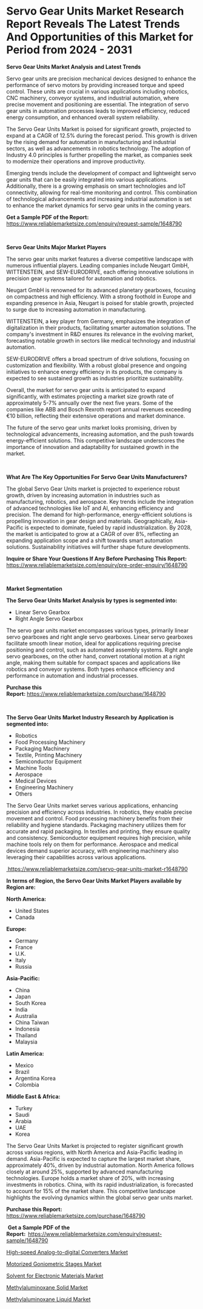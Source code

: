 <p><h1>Servo Gear Units Market Research Report Reveals The Latest Trends And Opportunities of this Market for Period from 2024 - 2031</h1></p><p><strong>Servo Gear Units Market Analysis and Latest Trends</strong></p>
<p><p>Servo gear units are precision mechanical devices designed to enhance the performance of servo motors by providing increased torque and speed control. These units are crucial in various applications including robotics, CNC machinery, conveyor systems, and industrial automation, where precise movement and positioning are essential. The integration of servo gear units in automation processes leads to improved efficiency, reduced energy consumption, and enhanced overall system reliability.</p><p>The Servo Gear Units Market is poised for significant growth, projected to expand at a CAGR of 12.5% during the forecast period. This growth is driven by the rising demand for automation in manufacturing and industrial sectors, as well as advancements in robotics technology. The adoption of Industry 4.0 principles is further propelling the market, as companies seek to modernize their operations and improve productivity. </p><p>Emerging trends include the development of compact and lightweight servo gear units that can be easily integrated into various applications. Additionally, there is a growing emphasis on smart technologies and IoT connectivity, allowing for real-time monitoring and control. This combination of technological advancements and increasing industrial automation is set to enhance the market dynamics for servo gear units in the coming years.</p></p>
<p><strong>Get a Sample PDF of the Report:&nbsp;</strong> <a href="https://www.reliablemarketsize.com/enquiry/request-sample/1648790?utm_campaign=1518&utm_medium=2&utm_source=Github&utm_content=ia&utm_term=15102024&utm_id=servo-gear-units">https://www.reliablemarketsize.com/enquiry/request-sample/1648790</a></p>
<p>&nbsp;</p>
<p><strong>Servo Gear Units Major Market Players</strong></p>
<p><p>The servo gear units market features a diverse competitive landscape with numerous influential players. Leading companies include Neugart GmbH, WITTENSTEIN, and SEW-EURODRIVE, each offering innovative solutions in precision gear systems tailored for automation and robotics.</p><p>Neugart GmbH is renowned for its advanced planetary gearboxes, focusing on compactness and high efficiency. With a strong foothold in Europe and expanding presence in Asia, Neugart is poised for stable growth, projected to surge due to increasing automation in manufacturing. </p><p>WITTENSTEIN, a key player from Germany, emphasizes the integration of digitalization in their products, facilitating smarter automation solutions. The company's investment in R&D ensures its relevance in the evolving market, forecasting notable growth in sectors like medical technology and industrial automation.</p><p>SEW-EURODRIVE offers a broad spectrum of drive solutions, focusing on customization and flexibility. With a robust global presence and ongoing initiatives to enhance energy efficiency in its products, the company is expected to see sustained growth as industries prioritize sustainability.</p><p>Overall, the market for servo gear units is anticipated to expand significantly, with estimates projecting a market size growth rate of approximately 5-7% annually over the next five years. Some of the companies like ABB and Bosch Rexroth report annual revenues exceeding €10 billion, reflecting their extensive operations and market dominance. </p><p>The future of the servo gear units market looks promising, driven by technological advancements, increasing automation, and the push towards energy-efficient solutions. This competitive landscape underscores the importance of innovation and adaptability for sustained growth in the market.</p></p>
<p>&nbsp;</p>
<p><strong>What Are The Key Opportunities For Servo Gear Units Manufacturers?</strong></p>
<p><p>The global Servo Gear Units market is projected to experience robust growth, driven by increasing automation in industries such as manufacturing, robotics, and aerospace. Key trends include the integration of advanced technologies like IoT and AI, enhancing efficiency and precision. The demand for high-performance, energy-efficient solutions is propelling innovation in gear design and materials. Geographically, Asia-Pacific is expected to dominate, fueled by rapid industrialization. By 2028, the market is anticipated to grow at a CAGR of over 8%, reflecting an expanding application scope and a shift towards smart automation solutions. Sustainability initiatives will further shape future developments.</p></p>
<p><strong>Inquire or Share Your Questions If Any Before Purchasing This Report:</strong> <a href="https://www.reliablemarketsize.com/enquiry/pre-order-enquiry/1648790?utm_campaign=1518&utm_medium=2&utm_source=Github&utm_content=ia&utm_term=15102024&utm_id=servo-gear-units">https://www.reliablemarketsize.com/enquiry/pre-order-enquiry/1648790</a></p>
<p>&nbsp;</p>
<p><strong>Market Segmentation</strong></p>
<p><strong>The Servo Gear Units Market Analysis by types is segmented into:</strong></p>
<p><ul><li>Linear Servo Gearbox</li><li>Right Angle Servo Gearbox</li></ul></p>
<p><p>The servo gear units market encompasses various types, primarily linear servo gearboxes and right angle servo gearboxes. Linear servo gearboxes facilitate smooth linear motion, ideal for applications requiring precise positioning and control, such as automated assembly systems. Right angle servo gearboxes, on the other hand, convert rotational motion at a right angle, making them suitable for compact spaces and applications like robotics and conveyor systems. Both types enhance efficiency and performance in automation and industrial processes.</p></p>
<p><strong>Purchase this Report:&nbsp;</strong><a href="https://www.reliablemarketsize.com/purchase/1648790?utm_campaign=1518&utm_medium=2&utm_source=Github&utm_content=ia&utm_term=15102024&utm_id=servo-gear-units">https://www.reliablemarketsize.com/purchase/1648790</a></p>
<p>&nbsp;</p>
<p><strong>The Servo Gear Units Market Industry Research by Application is segmented into:</strong></p>
<p><ul><li>Robotics</li><li>Food Processing Machinery</li><li>Packaging Machinery</li><li>Textile, Printing Machinery</li><li>Semiconductor Equipment</li><li>Machine Tools</li><li>Aerospace</li><li>Medical Devices</li><li>Engineering Machinery</li><li>Others</li></ul></p>
<p><p>The Servo Gear Units market serves various applications, enhancing precision and efficiency across industries. In robotics, they enable precise movement and control. Food processing machinery benefits from their reliability and hygiene standards. Packaging machinery utilizes them for accurate and rapid packaging. In textiles and printing, they ensure quality and consistency. Semiconductor equipment requires high precision, while machine tools rely on them for performance. Aerospace and medical devices demand superior accuracy, with engineering machinery also leveraging their capabilities across various applications.</p></p>
<p><a href="https://www.reliablemarketsize.com/servo-gear-units-market-r1648790?utm_campaign=1518&utm_medium=2&utm_source=Github&utm_content=ia&utm_term=15102024&utm_id=servo-gear-units">&nbsp;https://www.reliablemarketsize.com/servo-gear-units-market-r1648790</a></p>
<p><strong>In terms of Region, the Servo Gear Units Market Players available by Region are:</strong></p>
<p>
    <p> <strong> North America: </strong>
        <ul>
            <li>United States</li>
            <li>Canada</li>
        </ul>
        </p> 
    <p> <strong> Europe: </strong>
        <ul>
            <li>Germany</li>
            <li>France</li>
            <li>U.K.</li>
            <li>Italy</li>
            <li>Russia</li>
        </ul>
        </p> 
    <p> <strong> Asia-Pacific: </strong>
        <ul>
            <li>China</li>
            <li>Japan</li>
            <li>South Korea</li>
            <li>India</li>
            <li>Australia</li>
            <li>China Taiwan</li>
            <li>Indonesia</li>
            <li>Thailand</li>
            <li>Malaysia</li>
        </ul>
        </p> 
    <p> <strong> Latin America: </strong>
        <ul>
            <li>Mexico</li>
            <li>Brazil</li>
            <li>Argentina Korea</li>
            <li>Colombia</li>
        </ul>
        </p> 
    <p> <strong> Middle East & Africa: </strong>
        <ul>
            <li>Turkey</li>
            <li>Saudi</li>
            <li>Arabia</li>
            <li>UAE</li>
            <li>Korea</li>
        </ul>
    </p>
    </p>
<p><p>The Servo Gear Units Market is projected to register significant growth across various regions, with North America and Asia-Pacific leading in demand. Asia-Pacific is expected to capture the largest market share, approximately 40%, driven by industrial automation. North America follows closely at around 25%, supported by advanced manufacturing technologies. Europe holds a market share of 20%, with increasing investments in robotics. China, with its rapid industrialization, is forecasted to account for 15% of the market share. This competitive landscape highlights the evolving dynamics within the global servo gear units market.</p></p>
<p><strong>Purchase this Report: </strong><a href="https://www.reliablemarketsize.com/purchase/1648790?utm_campaign=1518&utm_medium=2&utm_source=Github&utm_content=ia&utm_term=15102024&utm_id=servo-gear-units">https://www.reliablemarketsize.com/purchase/1648790</a></p>
<p>&nbsp;<strong>Get a Sample PDF of the Report:&nbsp;&nbsp;</strong><a href="https://www.reliablemarketsize.com/enquiry/request-sample/1648790?utm_campaign=1518&utm_medium=2&utm_source=Github&utm_content=ia&utm_term=15102024&utm_id=servo-gear-units">https://www.reliablemarketsize.com/enquiry/request-sample/1648790</a></p>
<p><strong></strong></p>
<p><p><a href="https://www.linkedin.com/pulse/high-speed-analog-to-digital-converters-market-research-eww7c?trk=public_post_embed_feed-article-content&utm_campaign=1518&utm_medium=2&utm_source=Github&utm_content=ia&utm_term=15102024&utm_id=servo-gear-units">High-speed Analog-to-digital Converters Market</a></p><p><a href="https://www.linkedin.com/pulse/motorized-goniometric-stages-market-outlook-forecast-from-ol8nc?trk=public_post_embed_feed-article-content&utm_campaign=1518&utm_medium=2&utm_source=Github&utm_content=ia&utm_term=15102024&utm_id=servo-gear-units">Motorized Goniometric Stages Market</a></p><p><a href="https://www.linkedin.com/pulse/strategic-roadmap-success-global-solvent-electronic-f81vc?trk=public_post_embed_feed-article-content&utm_campaign=1518&utm_medium=2&utm_source=Github&utm_content=ia&utm_term=15102024&utm_id=servo-gear-units">Solvent for Electronic Materials Market</a></p><p><a href="https://www.linkedin.com/pulse/analyzing-methylaluminoxane-solid-market-dynamics-growth-rhr2c?trk=public_post_embed_feed-article-content&utm_campaign=1518&utm_medium=2&utm_source=Github&utm_content=ia&utm_term=15102024&utm_id=servo-gear-units">Methylaluminoxane Solid Market</a></p><p><a href="https://www.linkedin.com/pulse/methylaluminoxane-liquid-market-trends-detailed-study-its-qtlvc?trk=public_post_embed_feed-article-content&utm_campaign=1518&utm_medium=2&utm_source=Github&utm_content=ia&utm_term=15102024&utm_id=servo-gear-units">Methylaluminoxane Liquid Market</a></p></p>